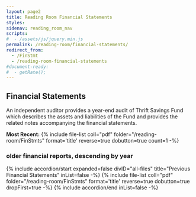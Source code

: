 ```yaml
---
layout: page2
title: Reading Room Financial Statements
styles:
sidenav: reading_room_nav
scripts:
#  - /assets/js/jquery.min.js
permalink: /reading-room/financial-statements/
redirect_from:
  - /FinStmt
  - /reading-room-financial-statements
#document-ready:
#  - getRate();
---
```


## Financial Statements

An independent auditor provides a year-end audit of Thrift Savings Fund which describes the assets and liabilities of the Fund and provides the related notes accompanying the financial statements.


__Most Recent:__ {% include file-list coll="pdf" folder="/reading-room/FinStmts" format='title' reverse=true dobutton=true count=1 -%}

<h3 class="usa-sr-only">older financial reports, descending by year</h3>
<div class="usa-accordion">
{% include accordion/start expanded=false divID="all-files" title="Previous Financial Statements" inList=false -%}
{% include file-list coll="pdf" folder="/reading-room/FinStmts" format='title' reverse=true dobutton=true dropFirst=true -%}
{% include accordion/end  inList=false -%}
</div>
<!-- CONTENT END -->
